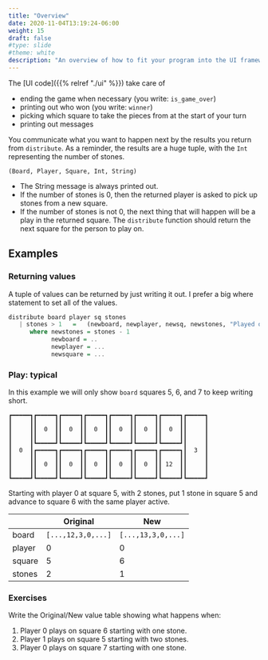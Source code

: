 ```yaml
---
title: "Overview"
date: 2020-11-04T13:19:24-06:00
weight: 15
draft: false
#type: slide
#theme: white
description: "An overview of how to fit your program into the UI framework."
---
```


The [UI code]({{% relref "./ui" %}}) take care of
* ending the game when necessary (you write: `is_game_over`)
* printing out who won (you write: `winner`)
* picking which square to take the pieces from at the start of your
  turn
* printing out messages

You communicate what you want to happen next by the results you return from
`distribute`. As a reminder, the results are a huge tuple, with the
`Int` representing the number of stones.

    (Board, Player, Square, Int, String)

* The String message is always printed out.
* If the number of stones is 0, then the returned player is asked to pick up
  stones from a new square. 
* If the number of stones is not 0, the next thing that will happen
  will be a play in the returned square. The `distribute` function
  should return the next square for the person to play on. 

## Examples

### Returning values

A tuple of values can be returned by just writing it out. I prefer a big where
statement to set all of the values.

```haskell
distribute board player sq stones 
   | stones > 1   =   (newboard, newplayer, newsq, newstones, "Played once.")
      where newstones = stones - 1
            newboard = ..
            newplayer = ...
            newsquare = ...
```

### Play: typical

In this example we will only show `board` squares 5, 6, and 7
to keep writing short.

```
┏━━━━━┓┏━━━━━┓┏━━━━━┓┏━━━━━┓┏━━━━━┓┏━━━━━┓┏━━━━━┓┏━━━━━┓
┃     ┃┃     ┃┃     ┃┃     ┃┃     ┃┃     ┃┃     ┃┃     ┃
┃     ┃┃  0  ┃┃  0  ┃┃  0  ┃┃  0  ┃┃  0  ┃┃  0  ┃┃     ┃
┃     ┃┃     ┃┃     ┃┃     ┃┃     ┃┃     ┃┃     ┃┃     ┃
┃     ┃┗━━━━━┛┗━━━━━┛┗━━━━━┛┗━━━━━┛┗━━━━━┛┗━━━━━┛┃     ┃
┃  0  ┃┏━━━━━┓┏━━━━━┓┏━━━━━┓┏━━━━━┓┏━━━━━┓┏━━━━━┓┃  3  ┃
┃     ┃┃     ┃┃     ┃┃     ┃┃     ┃┃     ┃┃     ┃┃     ┃
┃     ┃┃  0  ┃┃  0  ┃┃  0  ┃┃  0  ┃┃  0  ┃┃ 12  ┃┃     ┃
┃     ┃┃     ┃┃     ┃┃     ┃┃     ┃┃     ┃┃     ┃┃     ┃
┗━━━━━┛┗━━━━━┛┗━━━━━┛┗━━━━━┛┗━━━━━┛┗━━━━━┛┗━━━━━┛┗━━━━━┛
```

Starting with player 0 at square 5, with 2 stones, put 1 stone in
square 5 and advance to square 6 with the same player active.

|        | Original | New |
|--------|----------|-----|
| board  | `[...,12,3,0,...]` | `[...,13,3,0,...]` |
| player |   0      | 0   |
| square |   5      | 6   |
| stones |   2      | 1   |


### Exercises

Write the Original/New value table showing what happens when:

1. Player 0 plays on square 6 starting with one stone.
2. Player 1 plays on square 5 starting with two stones.
3. Player 0 plays on square 7 starting with one stone.

